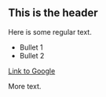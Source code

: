 ## This is the header

Here is some regular text.

* Bullet 1
* Bullet 2

[Link to Google](http://www.google.com)

More text.